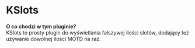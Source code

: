 <h1>KSlots</h1>
<b>O co chodzi w tym pluginie?</b><br>
KSlots to prosty plugin do wyświetlania fałszywej ilości slotów, dodający też używanie dowolnej ilości MOTD na raz.
